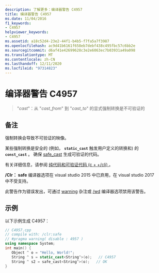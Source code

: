 ```yaml
---
description: 了解更多：编译器警告 C4957
title: 编译器警告 C4957
ms.date: 11/04/2016
f1_keywords:
- C4957
helpviewer_keywords:
- C4957
ms.assetid: a18c52d4-23e2-44f1-b4b5-f7fa5a7f3987
ms.openlocfilehash: ac9d41b6161f658eb7debf438c495fbc57c6bb2e
ms.sourcegitcommit: d6af41e42699628c3e2e6063ec7b03931a49a098
ms.translationtype: MT
ms.contentlocale: zh-CN
ms.lasthandoff: 12/11/2020
ms.locfileid: "97314823"
---
```

# <a name="compiler-warning-c4957"></a>编译器警告 C4957

> "*cast*"：从 "*cast_from*" 到 "*cast_to*" 的显式强制转换是不可验证的

## <a name="remarks"></a>备注

强制转换会导致不可验证的映像。

某些强制转换是安全的 (例如， **`static_cast`** 触发用户定义的转换和) 的 **`const_cast`** 。 确保 [safe_cast](../../extensions/safe-cast-cpp-component-extensions.md) 生成可验证的代码。

有关详细信息，请参阅 [纯代码和可验证代码 (c + +/cli) ](../../dotnet/pure-and-verifiable-code-cpp-cli.md)。

**/Clr： safe** 编译器选项在 visual studio 2015 中已弃用，在 visual studio 2017 中不受支持。

此警告作为错误发出，可通过 [warning](../../preprocessor/warning.md) 杂注或 [/wd](../../build/reference/compiler-option-warning-level.md) 编译器选项禁用该警告。

## <a name="example"></a>示例

以下示例生成 C4957：

```cpp
// C4957.cpp
// compile with: /clr:safe
// #pragma warning( disable : 4957 )
using namespace System;
int main() {
   Object ^ o = "Hello, World!";
   String ^ s = static_cast<String^>(o);   // C4957
   String ^ s2 = safe_cast<String^>(o);   // OK
}
```
